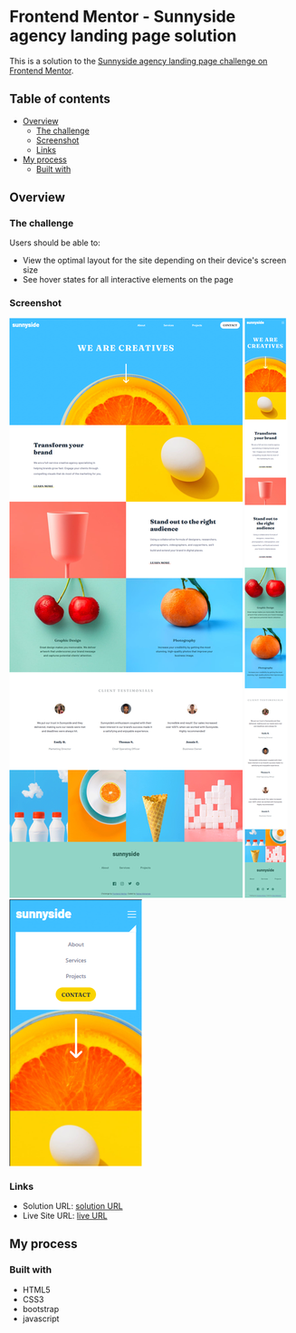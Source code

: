 # Frontend Mentor - Sunnyside agency landing page solution

This is a solution to the [Sunnyside agency landing page challenge on Frontend Mentor](https://www.frontendmentor.io/challenges/sunnyside-agency-landing-page-7yVs3B6ef).

## Table of contents

- [Overview](#overview)
  - [The challenge](#the-challenge)
  - [Screenshot](#screenshot)
  - [Links](#links)
- [My process](#my-process)
  - [Built with](#built-with)


## Overview

### The challenge

Users should be able to:
- View the optimal layout for the site depending on their device's screen size
- See hover states for all interactive elements on the page

### Screenshot

![](./screenshots/landingPage1_desktop.png)
![](./screenshots/landingPage1_mobile.png)
![](./screenshots/landingPage1_mobile_navbar.PNG)

### Links

- Solution URL: [solution URL](https://www.frontendmentor.io/solutions/css3-html5-js-and-bootstrap-ryDR42Krc)
- Live Site URL: [live URL](https://fadwamohamed.github.io/sunnyside-agency-landing-page/)


## My process

### Built with

- HTML5
- CSS3
- bootstrap
- javascript
